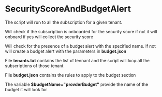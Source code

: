 # SecurityScoreAndBudgetAlert

The script will run to all the subscription for a given tenant.

Will check if the subscription is onboarded for the security score if not it will onboard
if yes will collect the security score

Will check for the presence of a budget alert with the specified name.
If not will create a budget alert with the parameters in **budget.json**


File **tenants.txt** contains the list of tennant and the script will loop all the subscriptions of those tenant

File **budget.json** contains the rules to apply to the budget section

The variable **$budgetName="provderBudget"** provide the name of the budget it will look for
